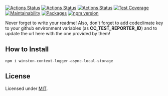 [![Actions Status](https://github.com/maxmilhas/winston-context-logger-async-local-storage/workflows/build/badge.svg)](https://github.com/maxmilhas/winston-context-logger-async-local-storage/actions)
[![Actions Status](https://github.com/maxmilhas/winston-context-logger-async-local-storage/workflows/test/badge.svg)](https://github.com/maxmilhas/winston-context-logger-async-local-storage/actions)
[![Actions Status](https://github.com/maxmilhas/winston-context-logger-async-local-storage/workflows/lint/badge.svg)](https://github.com/maxmilhas/winston-context-logger-async-local-storage/actions)
[![Test Coverage](https://api.codeclimate.com/v1/badges/65e41e3018643f28168e/test_coverage)](https://codeclimate.com/github/maxmilhas/winston-context-logger-async-local-storage/test_coverage)
[![Maintainability](https://api.codeclimate.com/v1/badges/65e41e3018643f28168e/maintainability)](https://codeclimate.com/github/maxmilhas/winston-context-logger-async-local-storage/maintainability)
[![Packages](https://david-dm.org/maxmilhas/winston-context-logger-async-local-storage.svg)](https://david-dm.org/maxmilhas/winston-context-logger-async-local-storage)
[![npm version](https://badge.fury.io/js/%40maxmilhas%2Fwinston-context-logger-async-local-storage.svg)](https://badge.fury.io/js/%40maxmilhas%2Fwinston-context-logger-async-local-storage)

Never forget to write your readme! Also, don't forget to add codeclimate key to your github environment variables (as **CC_TEST_REPORTER_ID**) and to update the url here with the one provided by them!

## How to Install

```
npm i winston-context-logger-async-local-storage
```

## License

Licensed under [MIT](https://en.wikipedia.org/wiki/MIT_License).
